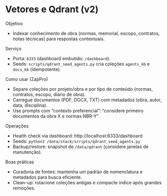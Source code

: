 # Vetores e Qdrant (v2)

Objetivo
- Indexar conhecimento de obra (normas, memorial, escopo, contratos, notas técnicas) para respostas contextuais.

Serviço
- Porta: `6333` (dashboard embutido: `/dashboard`).
- Seeds: `scripts/qdrant_seed_agents.py` cria coleções `agents_kb` e `docs_kb` (idempotente).

Como usar (ZapPro)
- Separe coleções por projeto/obra e por tipo de conteúdo (normas, contratos, escopo, diário de obra).
- Carregue documentos (PDF, DOCX, TXT) com metadados (obra, autor, data, disciplina).
- Use prompts com “contexto preferencial”: “considere primeiro documentos da obra X e normas NBR-Y”.

Operações
- Health check via dashboard: http://localhost:6333/dashboard
- Seeds: `python3 /data/stack/scripts/qdrant_seed_agents.py`
- Backup/restore: snapshot de `/data/qdrant` (considere janelas de manutenção).

Boas práticas
- Curadoria de fontes: mantenha um padrão de nomenclatura e metadados para busca eficiente.
- Clean-up: rotacione coleções antigas e compacte índice após grandes remoções.
